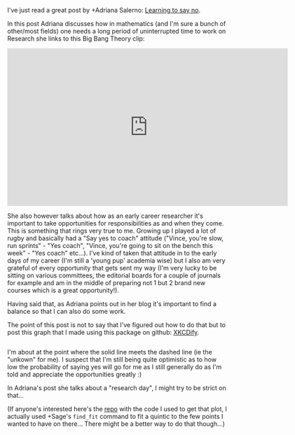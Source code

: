 I've just read a great post by +Adriana Salerno: [Learning to say no](http://blogs.ams.org/phdplus/2013/05/19/learning-to-say-no).

In this post Adriana discusses how in mathematics (and I'm sure a bunch of other/most fields) one needs a long period of uninterrupted time to work on Research she links to this Big Bang Theory clip:

<iframe width="640" height="360" src="http://www.youtube.com/embed/i5oc-70Fby4" frameborder="0" allowfullscreen></iframe>

She also however talks about how as an early career researcher it's important to take opportunities for responsibilities as and when they come. This is something that rings very true to me. Growing up I played a lot of rugby and basically had a "Say yes to coach" attitude ("Vince, you're slow, run sprints" - "Yes coach", "Vince, you're going to sit on the bench this week" - "Yes coach" etc...). I've kind of taken that attitude in to the early days of my career (I'm still a 'young pup' academia wise) but I also am very grateful of every opportunity that gets sent my way (I'm very lucky to be sitting on various committees, the editorial boards for a couple of journals for example and am in the middle of preparing not 1 but 2 brand new courses which is a great opportunity!).

Having said that, as Adriana points out in her blog it's important to find a balance so that I can also do some work. 

The point of this post is not to say that I've figured out how to do that but to post this graph that I made using this package on github: [XKCDify](https://github.com/twam/matplotlib-XKCDify).

![]()

I'm about at the point where the solid line meets the dashed line (ie the "unkown" for me). I suspect that I'm still being quite optimistic as to how low the probability of saying yes will go for me as I still generally do as I'm told and appreciate the opportunities greatly :)

In Adriana's post she talks about a "research day", I might try to be strict on that...

(If anyone's interested here's the [repo](https://github.com/drvinceknight/Probability_of_saying_yes_to_academic_responsabilities) with the code I used to get that plot, I actually used +Sage's `find_fit` command to fit a quintic to the few points I wanted to have on there... There might be a better way to do that though...)
